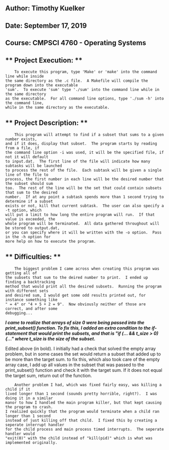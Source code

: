 ## Author:	Timothy Kuelker ##
## Date:	September 17, 2019 ##
## Course:	CMPSCI 4760 - Operating Systems ##

## ** Project Execution: ** ##

		To execute this program, type 'Make' or 'make' into the command line while inside
	the same directory as the .c file.  A Makefile will compile the program down into the executable
	'sum'.  To execute 'sum' type './sum' into the command line while in the same directory
	as the executable.  For all command line options, type './sum -h' into the command line, 
	while in the same directory as the executable.


## ** Project Description: ** ##

		This program will attempt to find if a subset that sums to a given number exists,
	and if it does, display that subset.  The program starts by reading from a file, if
	the command line option -i was used, it will be the specified file, if not it will default
	to input.dat.  The first line of the file will indicate how many subtasks will be launched
	to process the rest of the file.  Each subtask will be given a single line of the file to
	process, the first number in each line will be the desired number that the subset should sum
	too.  The rest of the line will be the set that could contain subsets that sum to the desired
	number.  If at any point a subtask spends more than 1 second trying to determine if a subset
	exists or not, kill that current subtask.  The user can also specify a -t option, which
	will put a limit to how long the entire program will run.  If that value is exceeded, the
	whole program will be terminated.  All data gathered throughout will be stored to output.dat,
	or you can specify where it will be written with the -o option.  Pass in the -h option for
	more help on how to execute the program.

## ** Difficulties: ** ##
	
		The biggest problem I came across when creating this program was getting all of
	the subsets that sum to the deired number to print.  I ended up finding a backtracking
	method that would print all the desired subsets.  Running the program with different sets
	and desired sum, I would get some odd results printed out, for instance something like
	" = 4" or "4 + 5 + 2 = 9".  Now obviously neither of those are correct, and after some
	debugging...

 ***I came to realize that arrays of size 0 were being passed into the
print_subset() function.  To fix this, I added an extra condition to the if-statement
that would print the subsets, and that is "if (... && t_size > 0){..." where t_size is 
the size of the subset.***

Edited above (in bold).  I initially had a check that solved the empty array problem,
but in some cases the set would return a subset that added up to be more than the target sum.
to fix this, which also took care of the empty array case, I add up all values in the subset
that was passed to the print_subset() function and check it with the target sum.  If it does
not equal the target sum, return out of the function.

		Another problem I had, which was fixed fairly easy, was killing a child if it
	lived longer than 1 second (sounds pretty horrible, right?).  I was doing it in a similar
	manor to how I handled the main program killer, but that kept causing the program to crash.
	I realized quickly that the program would terminate when a child ran longer than 1 second
	instead of just killing off that child.  I fixed this by creating a seperate interrupt handler
	for the child process and main process timed interrupts.  The seperate handler would
	"exit(0)" with the child instead of "kill(pid)" which is what was implemented originally.

